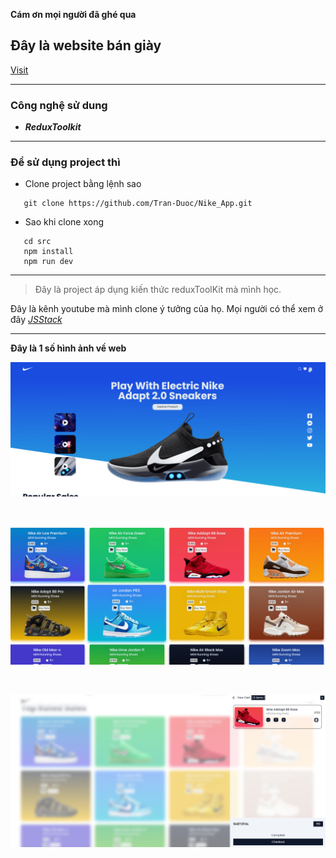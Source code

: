 **Cám ơn mọi người đã ghé qua**

## Đây là website bán giày

[Visit](https://nike-app-henna.vercel.app/)

<hr>

### Công nghệ sử dung

-  **_ReduxToolkit_**

<hr>

### Để sử dụng project thì

-  Clone project bằng lệnh sao

```shell
   git clone https://github.com/Tran-Duoc/Nike_App.git
```

-  Sao khi clone xong

```shell
   cd src
   npm install
   npm run dev
```

<hr>

> Đây là project áp dụng kiến thức reduxToolKit mà mình học.

Đây là kênh youtube mà mình clone ý tưởng của họ. Mọi người có thể xem ở đây _[JSStack](https://www.youtube.com/watch?v=QnykUEqAVoc&t=10671s)_

<hr>

**Đây là 1 số hình ảnh về web**

![The San Juan Mountains are beautiful!](./src/assets/review1jpg.jpg "San Juan Mountains")

<br>

![The San Juan Mountains are beautiful!](./src/assets/review2.jpg "San Juan Mountains")

<br>

![The San Juan Mountains are beautiful!](./src/assets/revieww3jpg.jpg "San Juan Mountains")
